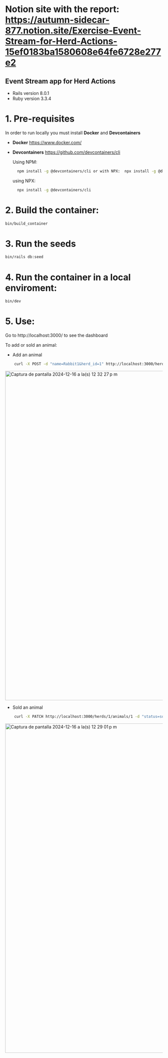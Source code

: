 # Notion site with the report: https://autumn-sidecar-877.notion.site/Exercise-Event-Stream-for-Herd-Actions-15ef0183ba1580608e64fe6728e277e2

## Event Stream app for Herd Actions


- Rails version 8.0.1 
- Ruby version 3.3.4


# 1. Pre-requisites
In order to run locally you must install **Docker** and **Devcontainers**
- **Docker** https://www.docker.com/
- **Devcontainers** https://github.com/devcontainers/cli 


    Using NPM:
    ```bash
      npm install -g @devcontainers/cli or with NPX:  npx install -g @devcontainers/cli 
    ```
    using NPX:
    ```bash
      npx install -g @devcontainers/cli 
    ```   

# 2. Build the container:


```bash
bin/build_container
```

# 3. Run the seeds

```bash
bin/rails db:seed
```


# 4. Run the container in a local enviroment:

```bash
bin/dev
```

# 5. Use:

Go to http://localhost:3000/ to see the dashboard 

To add or sold an animal:
 
 - Add an animal 

```bash
    curl -X POST -d "name=Rabbit1&herd_id=1" http://localhost:3000/herds/1/animals
```
<img width="1049" alt="Captura de pantalla 2024-12-16 a la(s) 12 32 27 p m" src="https://github.com/user-attachments/assets/feef728f-ca29-430e-a60a-2c4abf64b714" />


 - Sold an animal 

```bash
    curl -X PATCH http://localhost:3000/herds/1/animals/1 -d "status=sold"
```
<img width="1049" alt="Captura de pantalla 2024-12-16 a la(s) 12 29 01 p m" src="https://github.com/user-attachments/assets/85389524-4dda-4b19-bf97-76f1918328f4" />
